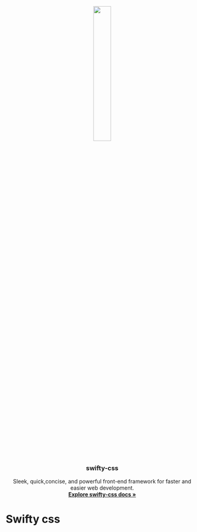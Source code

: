 <p align="center">
  <a href="https://prateekpathak9002.github.io/swifty-css/">
    <img src="https://github.com/PrateekPathak9002/swifty-css/blob/main/logo.png"  width="30%" height="30%">
  </a>
</p>
<h3 align="center">swifty-css</h3>
<p align="center">
  Sleek, quick,concise, and powerful front-end framework for faster and easier web development.
  <br>
  <a href="https://prateekpathak9002.github.io/swifty-css/"><strong>Explore swifty-css docs »</strong></a>
</p>

# Swifty css

